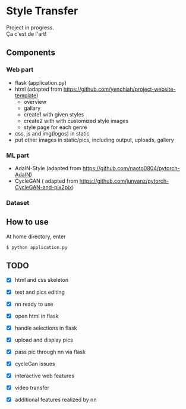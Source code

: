 # Style Transfer
Project in progress.   
Ça c'est de l'art!
## Components
### Web part
- flask (application.py)
- html (adapted from https://github.com/yenchiah/project-website-template)
  - overview
  - gallary
  - create1 with given styles
  - create2 with with customized style images
  - style page for each genre
- css, js and img(logos) in static
- put other images in static/pics, including output, uploads, gallery
### ML part
- AdaIN-Style (adapted from https://github.com/naoto0804/pytorch-AdaIN)  
- CycleGAN ( adapted from https://github.com/junyanz/pytorch-CycleGAN-and-pix2pix)
### Dataset

## How to use
At home directory, enter  
```
$ python application.py
```
## TODO
- [x] html and css skeleton
- [x] text and pics editing
- [x] nn ready to use
- [x] open html in flask
- [x] handle selections in flask
- [x] upload and display pics
- [x] pass pic through nn via flask
- [x] cycleGan issues
- [x] interactive web features
- [x] video transfer
- [x] additional features realized by nn


